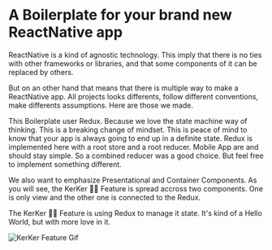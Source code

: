 # A Boilerplate for your brand new ReactNative app

ReactNative is a kind of agnostic technology. 
This imply that there is no ties with other frameworks or libraries, and that some components of it can be replaced by others.

But on an other hand that means that there is multiple way to make a ReactNative app. 
All projects looks differents, follow different conventions, make differents assumptions.
Here are those we made.

This Boilerplate user Redux. Because we love the state machine way of thinking. This is a breaking change of mindset. 
This is peace of mind to know that your app is always going to end up in a definite state. 
Redux is implemented here with a root store and a root reducer. Mobile App are and should stay simple. 
So a combined reducer was a good choice. But feel free to implement something different.

We also want to emphasize Presentational and Container Components. 
As you will see, the KerKer 💖💖 Feature is spread accross two components. 
One is only view and the other one is connected to the Redux.

The KerKer 💖💖 Feature is using Redux to manage it state. It's kind of a Hello World, but with more love in it.

![KerKer Feature Gif](https://media.giphy.com/media/l2JhC3i4CYdSRlGda/giphy.gif "KerKer Feature Gif")

